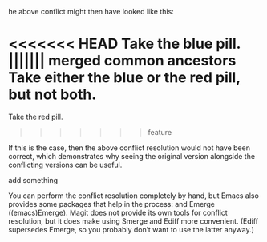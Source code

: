 he above conflict might then have looked like this:

<<<<<<< HEAD
Take the blue pill.
||||||| merged common ancestors
Take either the blue or the red pill, but not both.
=======
Take the red pill.
>>>>>>> feature

If this is the case, then the above conflict resolution would not have been
correct, which demonstrates why seeing the original version alongside the
conflicting versions can be useful.

add something

You can perform the conflict resolution completely by hand, but Emacs also
provides some packages that help in the process:  and
Emerge ((emacs)Emerge). Magit does not provide its own tools for conflict
resolution, but it does make using Smerge and Ediff more convenient. (Ediff
supersedes Emerge, so you probably don’t want to use the latter anyway.)
